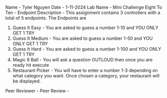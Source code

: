 Name - Tyler Nguyen
Date - 1-11-2024
Lab Name - Mini Challenge Eight To Ten - Endpoint
Description - This assignment contains 3 controllers with a total of 5 endpoints. The Endpoints are
1. Guess It Easy - You are asked to guess a number 1-10 and YOU ONLY GET 1 TRY
2. Guess It Medium - You are asked to guess a number 1-50 and YOU ONLY GET 1 TRY
3. Guess It Hard - You are asked to guess a number 1-100 and YOU ONLY GET 1 TRY
4. Magic 8 Ball - You will ask a question OUTLOUD then once you are ready hit execute
5. Restaurant Picker - You will have to enter a number 1-3 depending on what category you want. Once chosen a category, your restaurant will be displayed.

Peer Reviewer - 
Peer Review -
